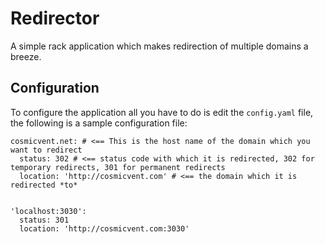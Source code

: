 Redirector
==
A simple rack application which makes redirection of multiple domains a breeze.

Configuration
--
To configure the application all you have to do is edit the `config.yaml` file, the following is a sample configuration file:

    cosmicvent.net: # <== This is the host name of the domain which you want to redirect
      status: 302 # <== status code with which it is redirected, 302 for temporary redirects, 301 for permanent redirects
      location: 'http://cosmicvent.com' # <== the domain which it is redirected *to*
    
    
    'localhost:3030':
      status: 301
      location: 'http://cosmicvent.com:3030'
